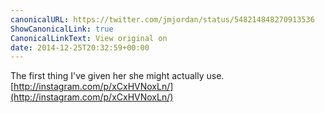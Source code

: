 ```yaml
---
canonicalURL: https://twitter.com/jmjordan/status/548214848270913536
ShowCanonicalLink: true
CanonicalLinkText: View original on
date: 2014-12-25T20:32:59+00:00
---
```

The first thing I've given her she might actually use. [http://instagram.com/p/xCxHVNoxLn/](http://instagram.com/p/xCxHVNoxLn/)
